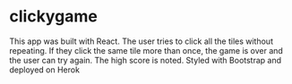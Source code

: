 # clickygame

This app was built with React. The user tries to click all the tiles without repeating. If they click the same tile more than once, the game is over and the user can try again. The high score is noted. Styled with Bootstrap and deployed on Herok
